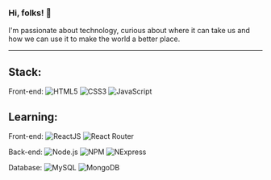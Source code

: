 ### Hi, folks! 👋

I'm passionate about technology, curious about where it can take us and how we can use it to make the world a better place.
<hr></hr>

<!--
**LuisFsJr/LuisFsJr** is a ✨ _special_ ✨ repository because its `README.md` (this file) appears on your GitHub profile.

Here are some ideas to get you started:

- 🔭 I’m currently working on ...
- 🌱 I’m currently learning ...
- 👯 I’m looking to collaborate on ...
- 🤔 I’m looking for help with ...
- 💬 Ask me about ...
- 📫 How to reach me: ...
- 😄 Pronouns: ...
- ⚡ Fun fact: ...
-->

## Stack:

<!--div style="display: inline_block"><br>
  <img align="center" alt="Rafa-HTML" height="30" width="40" src="https://raw.githubusercontent.com/devicons/devicon/master/icons/html5/html5-original.svg">
  <img align="center" alt="Rafa-CSS" height="30" width="40" src="https://raw.githubusercontent.com/devicons/devicon/master/icons/css3/css3-original.svg">
  <img align="center" alt="Rafa-Js" height="30" width="40" src="https://raw.githubusercontent.com/devicons/devicon/master/icons/javascript/javascript-plain.svg">
  <!--img align="center" alt="Rafa-Ts" height="30" width="40" src="https://raw.githubusercontent.com/devicons/devicon/master/icons/typescript/typescript-plain.svg"-->
  <!--img align="center" alt="Logo React" height="30" width="40" src="https://raw.githubusercontent.com/devicons/devicon/master/icons/react/react-original.svg">
  <img align="center" alt="Logo Python" height="30" width="40" src="https://raw.githubusercontent.com/devicons/devicon/master/icons/python/python-original.svg">
  <img align="center" alt="Logo NodeJS" height="30" width="40" src="https://raw.githubusercontent.com/devicons/devicon/master/icons/nodejs/nodejs-original.svg">
  <img align="center" alt="Logo NodeJS" height="30" width="40" src="https://raw.githubusercontent.com/devicons/devicon/master/icons/express/express-original.svg">

  <img align="right" alt="Garota programadora comprimentando você" height="150" style="border-radius:50px;" src="https://res.cloudinary.com/practicaldev/image/fetch/s--2bZIjPGC--/c_limit%2Cf_auto%2Cfl_progressive%2Cq_66%2Cw_880/https://dev-to-uploads.s3.amazonaws.com/i/d4tvukbt5mra37cvwklk.gif">
</div>
<br-->

Front-end:
![HTML5](https://img.shields.io/badge/-HTML5-E34F26?logo=HTML5&logoColor=white&style=flat)
![CSS3](https://img.shields.io/badge/-CSS3-1572B6?logo=CSS3&logoColor=white&style=flat)
![JavaScript](https://img.shields.io/badge/-JavaScript-F7DF1E?logo=JavaScript&logoColor=black&style=flat)




## Learning:

Front-end:
![ReactJS](https://img.shields.io/badge/-ReactJS-61DAFB?logo=React&logoColor=white&style=flat)
![React Router](https://img.shields.io/badge/-React%20Router-CA4245?logo=ReactRouter&logoColor=white&style=flat)


Back-end:
![Node.js](https://img.shields.io/badge/-Node.js-339933?logo=Node.js&logoColor=white&style=flat)
![NPM](https://img.shields.io/badge/-NPM-CB3837?logo=npm&logoColor=white&style=flat)
![NExpress](https://img.shields.io/badge/-Express-000000?logo=Express&logoColor=white&style=flat)


Database:
![MySQL](https://img.shields.io/badge/-MySQL-4479A1?logo=MySQL&logoColor=white&style=flat)
![MongoDB](https://img.shields.io/badge/-MongoDB-47A248?logo=MongoDB&logoColor=white&style=flat)
